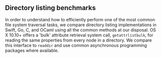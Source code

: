 ## Directory listing benchmarks

In order to understand how to efficiently perform one of the most common
file system traversal tasks, we compare directory listing
implementations in Swift, Go, C, and OCaml using all the common methods
at our disposal. OS X 10.10+ offers a 'bulk' attribute retrieval system
call, `getattrlistbulk`, for reading the same properties from every node
in a directory. We compare this interface to `readdir` and use common
asynchronous programming packages where available.
